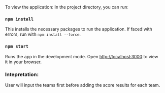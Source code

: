 To view the application:
In the project directory, you can run:

### `npm install`

This installs the necessary packages to run the application. If faced with errors,
run with `npm install --force`.

### `npm start`
Runs the app in the development mode.
Open [http://localhost:3000](http://localhost:3000) to view it in your browser.

### Intepretation:
User will input the teams first before adding the score results for each team.
